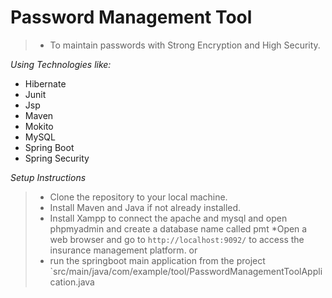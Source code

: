 # Password Management Tool
> * To maintain passwords with Strong Encryption and High Security.


 *Using Technologies like:*
 * Hibernate
 * Junit
 * Jsp
 * Maven
 * Mokito
 * MySQL
 * Spring Boot
 * Spring Security


 *Setup Instructions*
> * Clone the repository to your local machine.
> * Install Maven and Java if not already installed.
> * Install Xampp to connect the apache and mysql and open phpmyadmin and create a database name called pmt
> *Open a web browser and go to `http://localhost:9092/` to access the insurance management platform.
> or
> * run the springboot main application from the project `src/main/java/com/example/tool/PasswordManagementToolApplication.java
 
 
